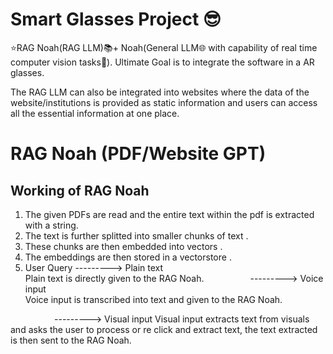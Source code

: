 # Smart Glasses Project 😎

⭐RAG Noah(RAG LLM)📚+ Noah(General LLM🌐 with capability of real time computer vision tasks🔭).  Ultimate Goal is to integrate the software in a AR glasses.

The RAG LLM can also be integrated into websites where the data of the website/institutions is provided as static information and users can access all the essential information at one place.


# RAG Noah (PDF/Website GPT)

## Working of RAG Noah

1) The given PDFs are read and the entire text within the pdf is extracted with a string.
2) The text is further splitted into smaller chunks of text .
3) These chunks are then embedded into vectors .
4) The embeddings are then stored in a vectorstore .
5) User Query ---------> Plain text   
Plain text is directly given to the RAG Noah.
&emsp;&emsp;&emsp;&emsp;&emsp;---------> Voice input  
Voice input is transcribed into text and given to the RAG Noah.

&emsp;&emsp;&emsp;&emsp;&emsp;---------> Visual input 
Visual input extracts text from visuals and asks the user to process or re click and extract text, the text extracted is then sent to the RAG Noah.
            